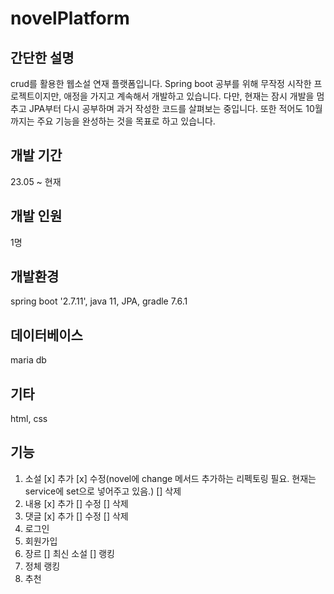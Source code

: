 # novelPlatform
## 간단한 설명
crud를 활용한 웹소설 연재 플랫폼입니다.
Spring boot 공부를 위해 무작정 시작한 프로젝트이지만, 애정을 가지고 계속해서 개발하고 있습니다.
다만, 현재는 잠시 개발을 멈추고 JPA부터 다시 공부하며 과거 작성한 코드를 살펴보는 중입니다.
또한 적어도 10월까지는 주요 기능을 완성하는 것을 목표로 하고 있습니다.
## 개발 기간
23.05 ~ 현재
## 개발 인원
1명
## 개발환경
spring boot '2.7.11', java 11, JPA, gradle 7.6.1
## 데이터베이스
maria db
## 기타
html, css
## 기능
1. 소설
[x] 추가
[x] 수정(novel에 change 메서드 추가하는 리펙토링 필요. 현재는 service에 set으로 넣어주고 있음.)
[] 삭제
2. 내용
[x] 추가
[] 수정
[] 삭제
4. 댓글
[x] 추가
[] 수정
[] 삭제
5. 로그인
6. 회원가입
7. 장르
[] 최신 소설
[] 랭킹
8. 정체 랭킹
9. 추천 
